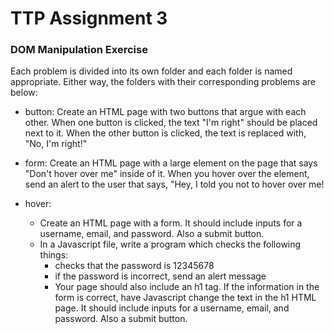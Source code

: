 # TTP Assignment 3
### DOM Manipulation Exercise

Each problem is divided into its own folder and each folder is named appropriate. Either way, the 
folders with their corresponding problems are below:

- button: Create an HTML page with two buttons that argue with each other. When one button is clicked, 
the text "I'm right" should be placed next to it. When the other button is clicked, the text is 
replaced with, "No, I'm right!"

- form: Create an HTML page with a large element on the page that says "Don't hover over me" inside 
of it. When you hover over the element, send an alert to the user that says, "Hey, I told you not 
to hover over me!

- hover: 
  - Create an HTML page with a form. It should include inputs for a username, email, and password. 
  Also a submit button.
  - In a Javascript file, write a program which checks the following things:
    - checks that the password is 12345678
    - if the password is incorrect, send an alert message
    - Your page should also include an h1 tag. If the information in the form is correct, have 
    Javascript change the text in the h1 HTML page. It should include inputs for a username, 
    email, and password. Also a submit button.
